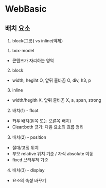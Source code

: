# WebBasic
## 배치 요소
1. block(그릇) vs inline(액체)
 1) box-model
  - 콘텐츠가 자리하는 영역
 2) block
  - width, hegiht O, 앞뒤 줄바꿈 O, div, h3, p
 3) inline
  - width/hegith X, 앞뒤 줄바꿈 X, a, span, strong
  
2. 배치(1) - float
  - 좌우 배치(왼쪽 또는 오른쪽 배치)
  - Clear:both 귾기: 다음 요소의 흐름 정리 

3. 배치(2) - position
  - 절대/고정 위치
  - 부모 relative 위치 기준 / 자식 absolute 이동
  - fixed 브라우저 기준

4. 배치(3) - display
  - 요소의 속성 바꾸기